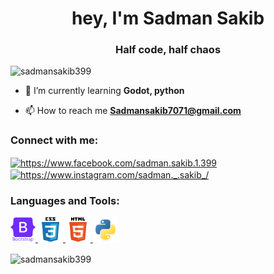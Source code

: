 <h1 align="center">hey, I'm Sadman Sakib</h1>
<h3 align="center">Half code, half chaos</h3>

<p align="left"> <img src="https://komarev.com/ghpvc/?username=sadmansakib399&label=Profile%20views&color=0e75b6&style=flat" alt="sadmansakib399" /> </p>

- 🌱 I’m currently learning **Godot, python**

- 📫 How to reach me **Sadmansakib7071@gmail.com**

<h3 align="left">Connect with me:</h3>
<p align="left">
<a href="https://fb.com/https://www.facebook.com/sadman.sakib.1.399" target="blank"><img align="center" src="https://raw.githubusercontent.com/rahuldkjain/github-profile-readme-generator/master/src/images/icons/Social/facebook.svg" alt="https://www.facebook.com/sadman.sakib.1.399" height="30" width="40" /></a>
<a href="https://instagram.com/https://www.instagram.com/sadman._.sakib_/" target="blank"><img align="center" src="https://raw.githubusercontent.com/rahuldkjain/github-profile-readme-generator/master/src/images/icons/Social/instagram.svg" alt="https://www.instagram.com/sadman._.sakib_/" height="30" width="40" /></a>
</p>

<h3 align="left">Languages and Tools:</h3>
<p align="left"> <a href="https://getbootstrap.com" target="_blank" rel="noreferrer"> <img src="https://raw.githubusercontent.com/devicons/devicon/master/icons/bootstrap/bootstrap-plain-wordmark.svg" alt="bootstrap" width="40" height="40"/> </a> <a href="https://www.w3schools.com/css/" target="_blank" rel="noreferrer"> <img src="https://raw.githubusercontent.com/devicons/devicon/master/icons/css3/css3-original-wordmark.svg" alt="css3" width="40" height="40"/> </a> <a href="https://www.w3.org/html/" target="_blank" rel="noreferrer"> <img src="https://raw.githubusercontent.com/devicons/devicon/master/icons/html5/html5-original-wordmark.svg" alt="html5" width="40" height="40"/> </a> <a href="https://www.python.org" target="_blank" rel="noreferrer"> <img src="https://raw.githubusercontent.com/devicons/devicon/master/icons/python/python-original.svg" alt="python" width="40" height="40"/> </a> </p>

<p><img align="center" src="https://github-readme-stats.vercel.app/api/top-langs?username=sadmansakib399&show_icons=true&locale=en&layout=compact" alt="sadmansakib399" /></p>

